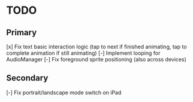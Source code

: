 # TODO

## Primary
[x] Fix text basic interaction logic (tap to next if finished animating, tap to complete animation if still animating)
[-] Implement looping for AudioManager
[-] Fix foreground sprite positioning (also across devices)

## Secondary
[-] Fix portrait/landscape mode switch on iPad

